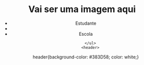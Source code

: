 <!DOCTYPE html>
<html lang="en">
<head>
    <meta charset="UTF-8">
    <meta http-equiv="X-UA-Compatible" content="IE=edge">
    <meta name="viewport" content="width=device-width, initial-scale=1.0">
    <title>Document</title>
    <link rel="stylesheet" href="style.css">
</head>
<body>
    <header> <h1>Vai ser uma imagem aqui</h1>
        <ul>
            <li>Estudante <li>
                <li>Escola</li>
            
        </ul>
        <header>
</body>
</html>
header{background-color: #383D58;
color: white;}

